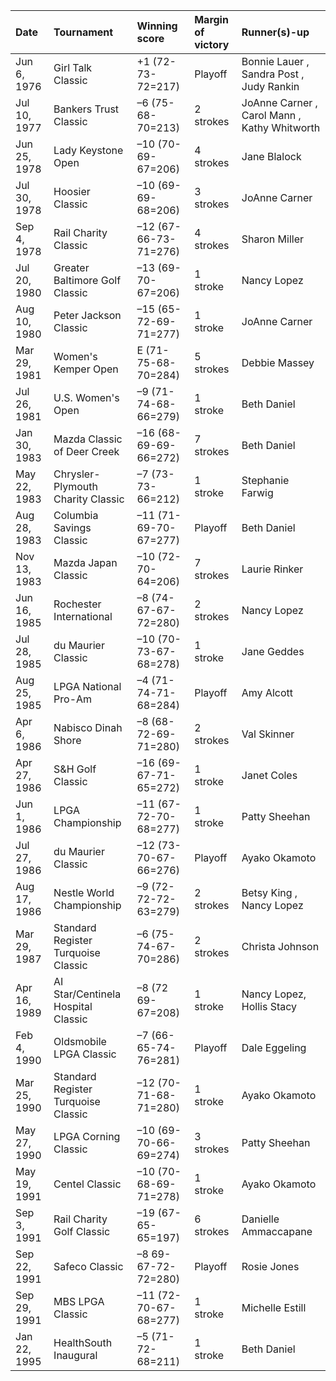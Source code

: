 | Date         | Tournament                          | Winning score         | Margin of victory   | Runner(s)-up                                 |
|:-------------|:------------------------------------|:----------------------|:--------------------|:---------------------------------------------|
| Jun 6, 1976  | Girl Talk Classic                   | +1 (72-73-72=217)     | Playoff             | Bonnie Lauer , Sandra Post , Judy Rankin     |
| Jul 10, 1977 | Bankers Trust Classic               | –6 (75-68-70=213)     | 2 strokes           | JoAnne Carner , Carol Mann , Kathy Whitworth |
| Jun 25, 1978 | Lady Keystone Open                  | –10 (70-69-67=206)    | 4 strokes           | Jane Blalock                                 |
| Jul 30, 1978 | Hoosier Classic                     | –10 (69-69-68=206)    | 3 strokes           | JoAnne Carner                                |
| Sep 4, 1978  | Rail Charity Classic                | –12 (67-66-73-71=276) | 4 strokes           | Sharon Miller                                |
| Jul 20, 1980 | Greater Baltimore Golf Classic      | –13 (69-70-67=206)    | 1 stroke            | Nancy Lopez                                  |
| Aug 10, 1980 | Peter Jackson Classic               | –15 (65-72-69-71=277) | 1 stroke            | JoAnne Carner                                |
| Mar 29, 1981 | Women's Kemper Open                 | E (71-75-68-70=284)   | 5 strokes           | Debbie Massey                                |
| Jul 26, 1981 | U.S. Women's Open                   | –9 (71-74-68-66=279)  | 1 stroke            | Beth Daniel                                  |
| Jan 30, 1983 | Mazda Classic of Deer Creek         | –16 (68-69-69-66=272) | 7 strokes           | Beth Daniel                                  |
| May 22, 1983 | Chrysler-Plymouth Charity Classic   | –7 (73-73-66=212)     | 1 stroke            | Stephanie Farwig                             |
| Aug 28, 1983 | Columbia Savings Classic            | –11 (71-69-70-67=277) | Playoff             | Beth Daniel                                  |
| Nov 13, 1983 | Mazda Japan Classic                 | –10 (72-70-64=206)    | 7 strokes           | Laurie Rinker                                |
| Jun 16, 1985 | Rochester International             | –8 (74-67-67-72=280)  | 2 strokes           | Nancy Lopez                                  |
| Jul 28, 1985 | du Maurier Classic                  | –10 (70-73-67-68=278) | 1 stroke            | Jane Geddes                                  |
| Aug 25, 1985 | LPGA National Pro-Am                | –4 (71-74-71-68=284)  | Playoff             | Amy Alcott                                   |
| Apr 6, 1986  | Nabisco Dinah Shore                 | –8 (68-72-69-71=280)  | 2 strokes           | Val Skinner                                  |
| Apr 27, 1986 | S&H Golf Classic                    | –16 (69-67-71-65=272) | 1 stroke            | Janet Coles                                  |
| Jun 1, 1986  | LPGA Championship                   | –11 (67-72-70-68=277) | 1 stroke            | Patty Sheehan                                |
| Jul 27, 1986 | du Maurier Classic                  | –12 (73-70-67-66=276) | Playoff             | Ayako Okamoto                                |
| Aug 17, 1986 | Nestle World Championship           | –9 (72-72-72-63=279)  | 2 strokes           | Betsy King , Nancy Lopez                     |
| Mar 29, 1987 | Standard Register Turquoise Classic | –6 (75-74-67-70=286)  | 2 strokes           | Christa Johnson                              |
| Apr 16, 1989 | AI Star/Centinela Hospital Classic  | –8 (72 69-67=208)     | 1 stroke            | Nancy Lopez, Hollis Stacy                    |
| Feb 4, 1990  | Oldsmobile LPGA Classic             | –7 (66-65-74-76=281)  | Playoff             | Dale Eggeling                                |
| Mar 25, 1990 | Standard Register Turquoise Classic | –12 (70-71-68-71=280) | 1 stroke            | Ayako Okamoto                                |
| May 27, 1990 | LPGA Corning Classic                | –10 (69-70-66-69=274) | 3 strokes           | Patty Sheehan                                |
| May 19, 1991 | Centel Classic                      | –10 (70-68-69-71=278) | 1 stroke            | Ayako Okamoto                                |
| Sep 3, 1991  | Rail Charity Golf Classic           | –19 (67-65-65=197)    | 6 strokes           | Danielle Ammaccapane                         |
| Sep 22, 1991 | Safeco Classic                      | –8 69-67-72-72=280)   | Playoff             | Rosie Jones                                  |
| Sep 29, 1991 | MBS LPGA Classic                    | –11 (72-70-67-68=277) | 1 stroke            | Michelle Estill                              |
| Jan 22, 1995 | HealthSouth Inaugural               | –5 (71-72-68=211)     | 1 stroke            | Beth Daniel                                  |